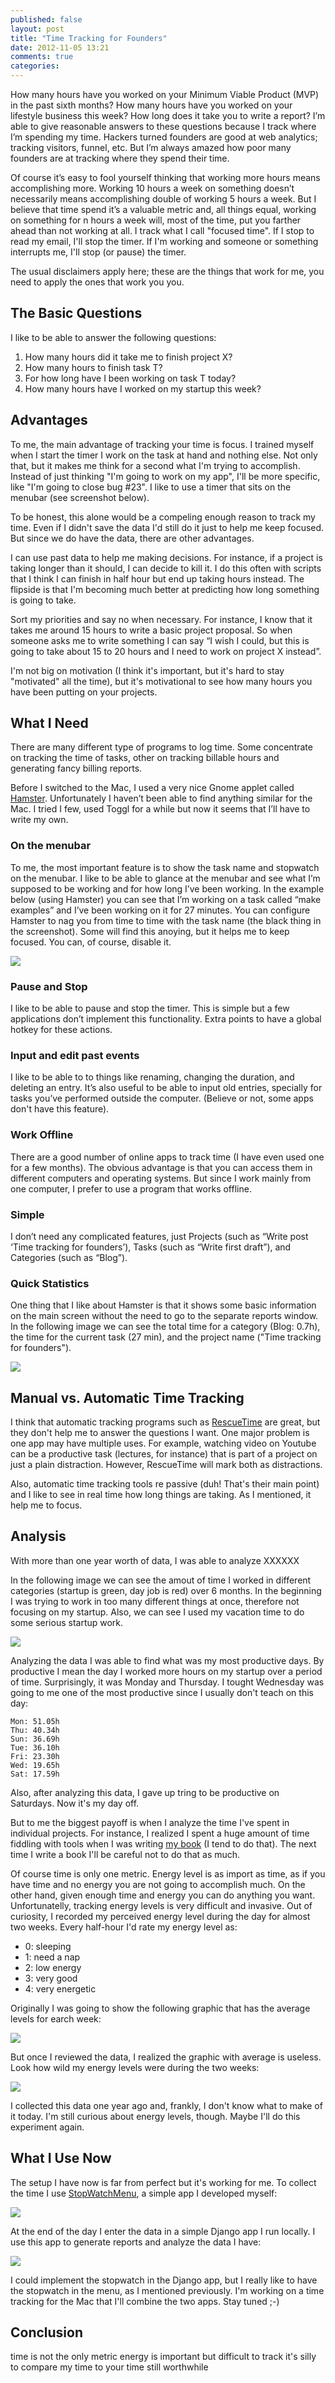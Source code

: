 ```yaml
---
published: false
layout: post
title: "Time Tracking for Founders"
date: 2012-11-05 13:21
comments: true
categories: 
---
```


How many hours have you worked on your Minimum Viable Product (MVP) in
the past sixth months? How many hours have you worked on your
lifestyle business this week? How long does it take you to write a
report? I’m able to give reasonable answers to these questions because
I track where I’m spending my time. Hackers turned founders are good
at web analytics; tracking visitors, funnel, etc. But I’m always
amazed how poor many founders are at tracking where they spend their
time.

<!-- more -->

Of course it’s easy to fool yourself thinking that working more hours
means accomplishing more. Working 10 hours a week on something doesn’t
necessarily means accomplishing double of working 5 hours a week. But
I believe that time spend it’s a valuable metric and, all things
equal, working on something for n hours a week will, most of the time,
put you farther ahead than not working at all. I track what I call
"focused time". If I stop to read my email, I'll stop the timer. If
I'm working and someone or something interrupts me, I'll stop (or
pause) the timer.

The usual disclaimers apply here; these are the things that work for
me, you need to apply the ones that work you you.

## The Basic Questions

I like to be able to answer the following questions:

1. How many hours did it take me to finish project X?
2. How many hours to finish task T?
3. For how long have I been working on task T today?
4. How many hours have I worked on my startup this week?

## Advantages

To me, the main advantage of tracking your time is focus. I trained
myself when I start the timer I work on the task at hand and nothing
else. Not only that, but it makes me think for a second what I'm
trying to accomplish. Instead of just thinking "I'm going to work on
my app", I'll be more specific, like "I'm going to close bug #23". I
like to use a timer that sits on the menubar (see screenshot below).

To be honest, this alone would be a compeling enough reason to track
my time. Even if I didn't save the data I'd still do it just to help
me keep focused. But since we do have the data, there are other
advantages.

I can use past data to help me making decisions. For instance, if a
project is taking longer than it should, I can decide to kill it. I do
this often with scripts that I think I can finish in half hour but end
up taking hours instead. The flipside is that I'm becoming much better
at predicting how long something is going to take.

Sort my priorities and say no when necessary. For instance, I know
that it takes me around 15 hours to write a basic project proposal. So
when someone asks me to write something I can say “I wish I could, but
this is going to take about 15 to 20 hours and I need to work on
project X instead”.

I'm not big on motivation (I think it's important, but it's hard to
stay "motivated" all the time), but it's motivational to see how many
hours you have been putting on your projects.

## What I Need

There are many different type of programs to log time. Some
concentrate on tracking the time of tasks, other on tracking billable
hours and generating fancy billing reports.

Before I switched to the Mac, I used a very nice Gnome applet called
[Hamster]. Unfortunately I haven’t been able to find anything similar
for the Mac. I tried I few, used Toggl for a while but now it seems
that I’ll have to write my own.

### On the menubar
To me, the most important feature is to show the task name and
stopwatch on the menubar. I like to be able to glance at the menubar
and see what I’m supposed to be working and for how long I’ve been
working. In the example below (using Hamster) you can see that I’m
working on a task called “make examples” and I’ve been working on it
for 27 minutes. You can configure Hamster to nag you from time to time
with the task name (the black thing in the screenshot). Some will find
this anoying, but it helps me to keep focused. You can, of course,
disable it.

![](../images/2012/11/05/hamster-pokeme.png)

### Pause and Stop

I like to be able to pause and stop the timer. This is simple but a
few applications don’t implement this functionality. Extra points to
have a global hotkey for these actions.

### Input and edit past events

I like to be able to to things like renaming, changing the duration,
and deleting an entry. It’s also useful to be able to input old
entries, specially for tasks you’ve performed outside the computer.
(Believe or not, some apps don't have this feature).

### Work Offline

There are a good number of online apps to track time (I have even used
one for a few months). The obvious advantage is that you can access
them in different computers and operating systems. But since I work
mainly from one computer, I prefer to use a program that works
offline.

### Simple

I don’t need any complicated features, just Projects (such as “Write
post ‘Time tracking for founders’), Tasks (such as “Write first
draft”), and Categories (such as “Blog”).

### Quick Statistics

One thing that I like about Hamster is that it shows some basic
information on the main screen without the need to go to the separate
reports window. In the following image we can see the total time for a
category (Blog: 0.7h), the time for the current task (27 min), and the
project name ("Time tracking for founders").

![](../images/2012/11/05/hamster-full.png)

## Manual vs. Automatic Time Tracking

I think that automatic tracking programs such as [RescueTime] are
great, but they don't help me to answer the questions I want. One
major problem is one app may have multiple uses. For example, watching
video on Youtube can be a productive task (lectures, for instance)
that is part of a project on just a plain distraction. However,
RescueTime will mark both as distractions.

Also, automatic time tracking tools re passive (duh! That's their main
point) and I like to see in real time how long things are taking. As I
mentioned, it help me to focus.

## Analysis

With more than one year worth of data, I was able to analyze XXXXXX

In the following image we can see the amout of time I worked in
different categories (startup is green, day job is red) over 6 months.
In the beginning I was trying to work in too many different things at
once, therefore not focusing on my startup. Also, we can see I used my
vacation time to do some serious startup work.

![](../images/2012/11/05/tasks-no-label.png)

Analyzing the data I was able to find what was my most productive
days. By productive I mean the day I worked more hours on my startup
over a period of time. Surprisingly, it was Monday and Thursday. I
tought Wednesday was going to me one of the most productive since I
usually don't teach on this day:

    Mon: 51.05h
    Thu: 40.34h
    Sun: 36.69h
    Tue: 36.10h
    Fri: 23.30h
    Wed: 19.65h
    Sat: 17.59h

Also, after analyzing this data, I gave up tring to be productive on
Saturdays. Now it's my day off.

But to me the biggest payoff is when I analyze the time I've spent in
individual projects. For instance, I realized I spent a huge amount of
time fiddling with tools when I was writing [my book] (I tend to do
that). The next time I write a book I'll be careful not to do that as
much.

Of course time is only one metric. Energy level is as import as time,
as if you have time and no energy you are not going to accomplish
much. On the other hand, given enough time and energy you can do
anything you want. Unfortunatelly, tracking energy levels is very
difficult and invasive. Out of curiosity, I recorded my perceived
energy level during the day for almost two weeks. Every half-hour I'd
rate my energy level as:

- 0: sleeping
- 1: need a nap
- 2: low energy
- 3: very good
- 4: very energetic

Originally I was going to show the following graphic that has the
average levels for earch week:

![](../images/2012/11/05/energy-by-hour.png)

But once I reviewed the data, I realized the graphic with average is
useless. Look how wild my energy levels were during the two weeks:

![](../images/2012/11/05/energy-level.png)

I collected this data one year ago and, frankly, I don't know what to
make of it today. I'm still curious about energy levels, though. Maybe
I'll do this experiment again.

## What I Use Now

The setup I have now is far from perfect but it's working for me. To
collect the time I use [StopWatchMenu], a simple app I developed
myself:

![](../images/2012/11/05/stop-watch-menu.png)

At the end of the day I enter the data in a simple Django app I run
locally. I use this app to generate reports and analyze the data I
have:

![](../images/2012/11/05/tracktime.png)

I could implement the stopwatch in the Django app, but I really like
to have the stopwatch in the menu, as I mentioned previously. I'm
working on a time tracking for the Mac that I'll combine the two apps.
Stay tuned ;-)

## Conclusion

time is not the only metric
energy is important but difficult to track
it's silly to compare my time to your time
still worthwhile

<!-- Links -->

[Hamster]: http://projecthamster.wordpress.comparisson
[Jim Collins]: http://www.nytimes.com/2009/05/24/business/24collins.html
[Rescuetime]: http://www.rescuetime.com
[my book]: http://musicforgeeksandnerds.com
[StopWatchMenu]: https://itunes.apple.com/us/app/stopwatchmenu/id536473057?mt=12
